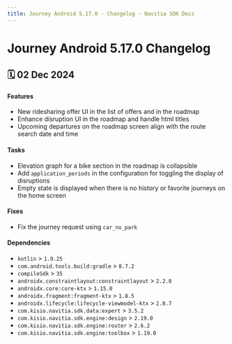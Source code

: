 ```yaml
---
title: Journey Android 5.17.0 - Changelog - Navitia SDK Docs
---
```


# Journey Android 5.17.0 Changelog

<h2>🗓 02 Dec 2024</h2>

#### Features 
- New ridesharing offer UI in the list of offers and in the roadmap
- Enhance disruption UI in the roadmap and handle html titles
- Upcoming departures on the roadmap screen align with the route search date and time

#### Tasks
- Elevation graph for a bike section in the roadmap is collapsible
- Add `application_periods` in the configuration for toggling the display of disruptions
- Empty state is displayed when there is no history or favorite journeys on the home screen

#### Fixes
- Fix the journey request using `car_no_park`

#### Dependencies
- `kotlin` > `1.9.25`
- `com.android.tools.build:gradle` > `8.7.2`
- `compileSdk` > `35`
- `androidx.constraintlayout:constraintlayout` > `2.2.0`
- `androidx.core:core-ktx` > `1.15.0`
- `androidx.fragment:fragment-ktx` > `1.8.5`
- `androidx.lifecycle:lifecycle-viewmodel-ktx` > `2.8.7`
- `com.kisio.navitia.sdk.data:expert` > `3.5.2`
- `com.kisio.navitia.sdk.engine:design` > `2.19.0`
- `com.kisio.navitia.sdk.engine:router` > `2.6.2`
- `com.kisio.navitia.sdk.engine:toolbox` > `1.19.0`
